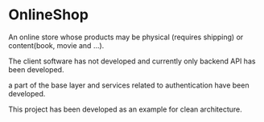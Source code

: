 <h1>OnlineShop</h1>
<p>An online store whose products may be physical (requires shipping) or content(book, movie and ...).</p>
<p>The client software has not developed and currently only backend API has been developed.</p>
<p>a part of the base layer and services related to authentication have been developed.</p>
<p>This project has been developed as an example for clean architecture.</p>

